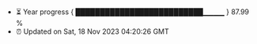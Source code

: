 - ⏳ Year progress { ██████████████████████████▁▁▁▁ } 87.99 %
- ⏰ Updated on Sat, 18 Nov 2023 04:20:26 GMT

